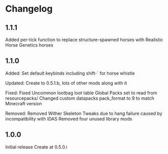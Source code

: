 # Changelog

## 1.1.1
Added per-tick function to replace structure-spawned horses with Realistic Horse Genetics horses


## 1.1.0
Added:
Set default keybinds including shift-` for horse whistle

Updated:
Create to 0.5.1.b, lots of other mods along with it

Fixed:
Fixed Uncommon lootbag loot table
Global Packs set to read from resourcepacks/
Changed custom datapacks pack_format to 9 to match Minecraft version

Removed:
Removed Wither Skeleton Tweaks due to hang failure caused by incompatibility with IDAS
Removed four unused library mods

## 1.0.0
Initial release
Create at 0.5.0.i
